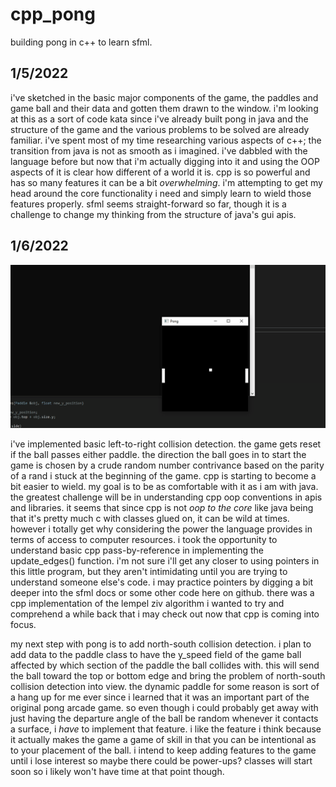 # cpp_pong

building pong in c++ to learn sfml.

## 1/5/2022

i've sketched in the basic major components of the game, the paddles and game ball and their data and gotten them drawn to the window. i'm looking at this
as a sort of code kata since i've already built pong in java and the structure of the game and the various problems to be solved are already familiar.
i've spent most of my time researching various aspects of c++; the transition from java is not as smooth as i imagined. i've dabbled with the language before
but now that i'm actually digging into it and  using the OOP aspects of it is clear how different of a world it is. cpp is so powerful and has so many features it
can be a bit *overwhelming*. i'm attempting to get my head around the core functionality i need and simply learn to wield those features properly. sfml seems
straight-forward so far, though it is a challenge to change my thinking from the structure of java's gui apis.

## 1/6/2022

![demo of pong game progress](/demos/cpp_pong1.gif)

i've implemented basic left-to-right collision detection. the game gets reset if the ball passes either paddle. the direction the ball goes in to start the game
is chosen by a crude random number contrivance based on the parity of a rand i stuck at the beginning of the game. cpp is starting to become a bit easier to
wield. my goal is to be as comfortable with it as i am with java. the greatest challenge will be in understanding cpp oop conventions in apis and libraries.
it seems that since cpp is not *oop to the core* like java being that it's pretty much c with classes glued on, it can be wild at times. however i totally get
why considering the power the language provides in terms of access to computer resources. i took the opportunity to understand basic cpp pass-by-reference in
implementing the update_edges() function. i'm not sure i'll get any closer to using pointers in this little program, but they aren't intimidating until you are
trying to understand someone else's code. i may practice pointers by digging a bit deeper into the sfml docs or some other code here on github. there was a cpp
implementation of the lempel ziv algorithm i wanted to try and comprehend a while back that i may check out now that cpp is coming into focus.

my next step with pong is to add north-south collision detection. i plan to add data to the paddle class to have the y_speed field of the game ball affected by
which section of the paddle the ball collides with. this will send the ball toward the top or bottom edge and bring the problem of north-south collision detection
into view. the dynamic paddle for some reason is sort of a hang up for me ever since i learned that it was an important part of the original pong arcade game. so
even though i could probably get away with just having the departure angle of the ball be random whenever it contacts a surface, i *have* to implement that feature.
i like the feature i think because it actually makes the game a game of skill in that you can be intentional as to your placement of the ball. i intend to keep adding
features to the game until i lose interest so maybe there could be power-ups? classes will start soon so i likely won't have time at that point though.

